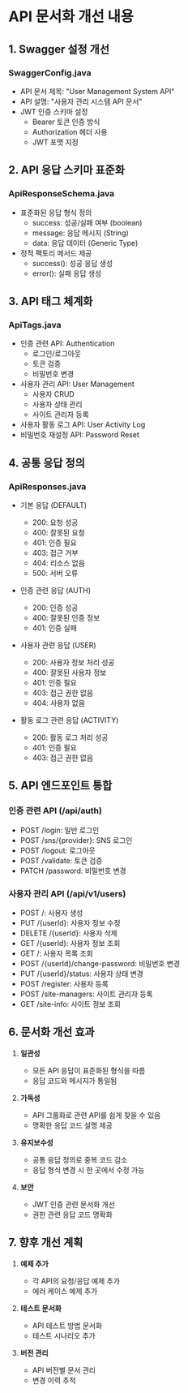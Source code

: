 # API 문서화 개선 내용

## 1. Swagger 설정 개선

### SwaggerConfig.java

- API 문서 제목: "User Management System API"
- API 설명: "사용자 관리 시스템 API 문서"
- JWT 인증 스키마 설정
  - Bearer 토큰 인증 방식
  - Authorization 헤더 사용
  - JWT 포맷 지정

## 2. API 응답 스키마 표준화

### ApiResponseSchema.java

- 표준화된 응답 형식 정의
  - success: 성공/실패 여부 (boolean)
  - message: 응답 메시지 (String)
  - data: 응답 데이터 (Generic Type)
- 정적 팩토리 메서드 제공
  - success(): 성공 응답 생성
  - error(): 실패 응답 생성

## 3. API 태그 체계화

### ApiTags.java

- 인증 관련 API: Authentication
  - 로그인/로그아웃
  - 토큰 검증
  - 비밀번호 변경
- 사용자 관리 API: User Management
  - 사용자 CRUD
  - 사용자 상태 관리
  - 사이트 관리자 등록
- 사용자 활동 로그 API: User Activity Log
- 비밀번호 재설정 API: Password Reset

## 4. 공통 응답 정의

### ApiResponses.java

- 기본 응답 (DEFAULT)

  - 200: 요청 성공
  - 400: 잘못된 요청
  - 401: 인증 필요
  - 403: 접근 거부
  - 404: 리소스 없음
  - 500: 서버 오류

- 인증 관련 응답 (AUTH)

  - 200: 인증 성공
  - 400: 잘못된 인증 정보
  - 401: 인증 실패

- 사용자 관련 응답 (USER)

  - 200: 사용자 정보 처리 성공
  - 400: 잘못된 사용자 정보
  - 401: 인증 필요
  - 403: 접근 권한 없음
  - 404: 사용자 없음

- 활동 로그 관련 응답 (ACTIVITY)
  - 200: 활동 로그 처리 성공
  - 401: 인증 필요
  - 403: 접근 권한 없음

## 5. API 엔드포인트 통합

### 인증 관련 API (/api/auth)

- POST /login: 일반 로그인
- POST /sns/{provider}: SNS 로그인
- POST /logout: 로그아웃
- POST /validate: 토큰 검증
- PATCH /password: 비밀번호 변경

### 사용자 관리 API (/api/v1/users)

- POST /: 사용자 생성
- PUT /{userId}: 사용자 정보 수정
- DELETE /{userId}: 사용자 삭제
- GET /{userId}: 사용자 정보 조회
- GET /: 사용자 목록 조회
- POST /{userId}/change-password: 비밀번호 변경
- PUT /{userId}/status: 사용자 상태 변경
- POST /register: 사용자 등록
- POST /site-managers: 사이트 관리자 등록
- GET /site-info: 사이트 정보 조회

## 6. 문서화 개선 효과

1. **일관성**

   - 모든 API 응답이 표준화된 형식을 따름
   - 응답 코드와 메시지가 통일됨

2. **가독성**

   - API 그룹화로 관련 API를 쉽게 찾을 수 있음
   - 명확한 응답 코드 설명 제공

3. **유지보수성**

   - 공통 응답 정의로 중복 코드 감소
   - 응답 형식 변경 시 한 곳에서 수정 가능

4. **보안**
   - JWT 인증 관련 문서화 개선
   - 권한 관련 응답 코드 명확화

## 7. 향후 개선 계획

1. **예제 추가**

   - 각 API의 요청/응답 예제 추가
   - 에러 케이스 예제 추가

2. **테스트 문서화**

   - API 테스트 방법 문서화
   - 테스트 시나리오 추가

3. **버전 관리**
   - API 버전별 문서 관리
   - 변경 이력 추적
